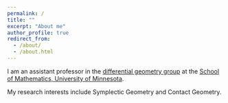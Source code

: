 ```yaml
---
permalink: /
title: ""
excerpt: "About me"
author_profile: true
redirect_from: 
  - /about/
  - /about.html
---
```


I am an assistant professor in the [differential geometry group](https://cse.umn.edu/math/differential-geometry) at the [School of Mathematics, University of Minnesota](https://cse.umn.edu/math).

My research interests include Symplectic Geometry and Contact Geometry.

<!-- Here is a more detailed [CV]().
 -->
